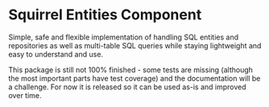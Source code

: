 Squirrel Entities Component
===========================

Simple, safe and flexible implementation of handling SQL entities and repositories as well as multi-table SQL queries while staying lightweight and easy to understand and use.

This package is still not 100% finished - some tests are missing (although the most important parts have test coverage) and the documentation will be a challenge. For now it is released so it can be used as-is and improved over time.